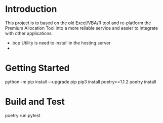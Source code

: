# Introduction 
This project is to based on the old Excel/VBA/R tool and re-platform the 
Premium Allocation Tool into a more reliable service and easier to integrate with other applications.

* bcp Utility is need to install in the hosting server
* 

# Getting Started
python -m pip install --upgrade pip
pip3 install poetry==1.1.2
poetry install

# Build and Test
poetry run pytest
